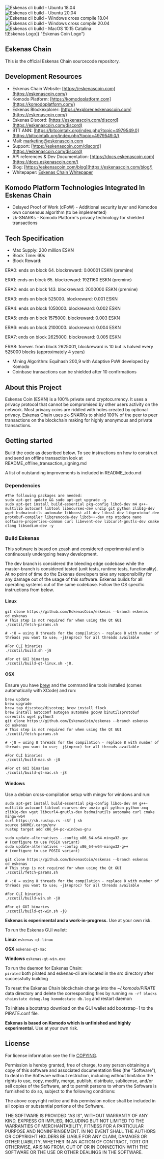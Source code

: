 ![Eskenas cli build - Ubuntu 18.04](https://github.com/EskenasCoin/eskenas/workflows/Eskenas%20cli%20build%20-%20Ubuntu%2018.04/badge.svg)\
![Eskenas cli build - Ubuntu 20.04](https://github.com/EskenasCoin/eskenas/workflows/Eskenas%20cli%20build%20-%20Ubuntu%2020.04/badge.svg)\
![Eskenas cli build - Windows cross compile 18.04](https://github.com/EskenasCoin/eskenas/workflows/Eskenas%20cli%20build%20-%20Windows%20cross%20compile%2018.04/badge.svg)\
![Eskenas cli build - Windows cross compile 20.04](https://github.com/EskenasCoin/eskenas/workflows/Eskenas%20cli%20build%20-%20Windows%20cross%20compile%2020.04/badge.svg)\
![Eskenas cli build - MacOS 10.15 Catalina](https://github.com/EskenasCoin/eskenas/workflows/Eskenas%20cli%20build%20-%20MacOS%2010.15%20Catalina/badge.svg)\
![Eskenas Logo]( "Eskenas Coin Logo")


## Eskenas Chain

This is the official Eskenas Chain sourcecode repository.

## Development Resources

- Eskenas Chain Website: [https://eskenascoin.com](https://eskenascoin.com/)
- Komodo Platform: [https://komodoplatform.com](https://komodoplatform.com/)
- Eskenas Blockexplorer: [https://explorer.eskenascoin.com](https://eskenascoin.com/)
- Eskenas Discord: [https://eskenascoin.com/discord](https://eskenascoin.com/discord)
- BTT ANN: [https://bitcointalk.org/index.php?topic=4979549.0](https://bitcointalk.org/index.php?topic=4979549.0/)
- Mail: [marketing@eskenascoin.com](mailto:marketing@eskenascoin.com)
- Support: [https://eskenascoin.com/discord](https://eskenascoin.com/discord)
- API references & Dev Documentation: [https://docs.eskenascoin.com](https://docs.eskenascoin.com/)
- Blog: [https://eskenascoin.com/blog](https://eskenascoin.com/blog/)
- Whitepaper: [Eskenas Chain Whitepaper](https://eskenascoin.com/whitepaper)

## Komodo Platform Technologies Integrated In Eskenas Chain

- Delayed Proof of Work (dPoW) - Additional security layer and Komodos own consensus algorithm (to be implemented)
- zk-SNARKs - Komodo Platform's privacy technology for shielded transactions  


## Tech Specification
- Max Supply: 200 million ESKN
- Block Time: 60s
- Block Reward:

ERA0: ends on block 64. blockreward: 0.00001 ESKN (premine)

ERA1: ends on block 65. blockreward: 1921160 ESKN (premine)

ERA2: ends on block 143. blockreward: 2000000 ESKN (premine)

ERA3: ends on block 525000. blockreward: 0.001 ESKN

ERA4: ends on block 1050000. blockreward: 0.002 ESKN

ERA5: ends on block 1575000. blockreward: 0.003 ESKN

ERA6: ends on block 2100000. blockreward: 0.004 ESKN

ERA7: ends on block 2625000. blockreward: 0.005 ESKN

ERA8: forever. from block 2625001, blockreward is 10 but is halved every 525000 blocks (approximately 4 years)

- Mining Algorithm: Equihash 200,9 with Adaptive PoW developed by Komodo
- Coinbase transactions can be shielded after 10 confirmations

## About this Project
Eskenas Coin (ESKN) is a 100% private send cryptocurrency. It uses a privacy protocol that cannot be compromised by other users activity on the network. Most privacy coins are riddled with holes created by optional privacy. Eskenas Chain uses zk-SNARKs to shield 100% of the peer to peer transactions on the blockchain making for highly anonymous and private transactions.

## Getting started
Build the code as described below. To see instructions on how to construct and send an offline transaction look
at README_offline_transaction_signing.md

A list of outstanding improvements is included in README_todo.md

### Dependencies

```shell
#The following packages are needed:
sudo apt-get update && sudo apt-get upgrade -y
sudo apt-get install build-essential pkg-config libc6-dev m4 g++-multilib autoconf libtool libncurses-dev unzip git python zlib1g-dev wget bsdmainutils automake libboost-all-dev libssl-dev libprotobuf-dev protobuf-compiler libqrencode-dev libdb++-dev ntp ntpdate nano software-properties-common curl libevent-dev libcurl4-gnutls-dev cmake clang libsodium-dev -y
```

### Build Eskenas

This software is based on zcash and considered experimental and is continuously undergoing heavy development.

The dev branch is considered the bleeding edge codebase while the master-branch is considered tested (unit tests, runtime tests, functionality). At no point of time do the Eskenas developers take any responsibility for any damage out of the usage of this software.
Eskenas builds for all operating systems out of the same codebase. Follow the OS specific instructions from below.

#### Linux
```shell
git clone https://github.com/EskenasCoin/eskenas --branch eskenas
cd eskenas
# This step is not required for when using the Qt GUI
./zcutil/fetch-params.sh

# -j8 = using 8 threads for the compilation - replace 8 with number of threads you want to use; -j$(nproc) for all threads available

#For CLI binaries
./zcutil/build.sh -j8

#For qt GUI binaries
./zcutil/build-qt-linux.sh -j8.
```

#### OSX
Ensure you have [brew](https://brew.sh) and the command line tools installed (comes automatically with XCode) and run:
```shell
brew update
brew upgrade
brew tap discoteq/discoteq; brew install flock
brew install autoconf autogen automake gcc@8 binutilsprotobuf coreutils wget python3
git clone https://github.com/EskenasCoin/eskenas --branch eskenas
cd eskenas
# This step is not required for when using the Qt GUI
./zcutil/fetch-params.sh

# -j8 = using 8 threads for the compilation - replace 8 with number of threads you want to use; -j$(nproc) for all threads available

#For CLI binaries
./zcutil/build-mac.sh -j8

#For qt GUI binaries
./zcutil/build-qt-mac.sh -j8
```

#### Windows
Use a debian cross-compilation setup with mingw for windows and run:
```shell
sudo apt-get install build-essential pkg-config libc6-dev m4 g++-multilib autoconf libtool ncurses-dev unzip git python python-zmq zlib1g-dev wget libcurl4-gnutls-dev bsdmainutils automake curl cmake mingw-w64
curl https://sh.rustup.rs -sSf | sh
source $HOME/.cargo/env
rustup target add x86_64-pc-windows-gnu

sudo update-alternatives --config x86_64-w64-mingw32-gcc
# (configure to use POSIX variant)
sudo update-alternatives --config x86_64-w64-mingw32-g++
# (configure to use POSIX variant)

git clone https://github.com/EskenasCoin/eskenas --branch eskenas
cd eskenas
# This step is not required for when using the Qt GUI
./zcutil/fetch-params.sh

# -j8 = using 8 threads for the compilation - replace 8 with number of threads you want to use; -j$(nproc) for all threads available

#For CLI binaries
./zcutil/build-win.sh -j8

#For qt GUI binaries
./zcutil/build-qt-win.sh -j8
```
**Eskenas is experimental and a work-in-progress.** Use at your own risk.

To run the Eskenas GUI wallet:

**Linux**
`eskenas-qt-linux`

**OSX**
`eskenas-qt-mac`

**Windows**
`eskenas-qt-win.exe`


To run the daemon for Eskenas Chain:  
`pirated`
both pirated and eskenas-cli are located in the src directory after successfully building  

To reset the Eskenas Chain blockchain change into the *~/.komodo/PIRATE* data directory and delete the corresponding files by running `rm -rf blocks chainstate debug.log komodostate db.log` and restart daemon

To initiate a bootstrap download on the GUI wallet add bootstrap=1 to the PIRATE.conf file.


**Eskenas is based on Komodo which is unfinished and highly experimental.** Use at your own risk.

License
-------
For license information see the file [COPYING](COPYING).


Permission is hereby granted, free of charge, to any person obtaining a copy of this software and associated documentation files (the "Software"), to deal in the Software without restriction, including without limitation the rights to use, copy, modify, merge, publish, distribute, sublicense, and/or sell copies of the Software, and to permit persons to whom the Software is furnished to do so, subject to the following conditions:

The above copyright notice and this permission notice shall be included in all copies or substantial portions of the Software.

THE SOFTWARE IS PROVIDED "AS IS", WITHOUT WARRANTY OF ANY KIND, EXPRESS OR IMPLIED, INCLUDING BUT NOT LIMITED TO THE WARRANTIES OF MERCHANTABILITY, FITNESS FOR A PARTICULAR PURPOSE AND NONINFRINGEMENT. IN NO EVENT SHALL THE AUTHORS OR COPYRIGHT HOLDERS BE LIABLE FOR ANY CLAIM, DAMAGES OR OTHER LIABILITY, WHETHER IN AN ACTION OF CONTRACT, TORT OR OTHERWISE, ARISING FROM, OUT OF OR IN CONNECTION WITH THE SOFTWARE OR THE USE OR OTHER DEALINGS IN THE SOFTWARE.
